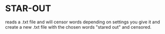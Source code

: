 # STAR-OUT
reads a .txt file and will censor words depending on settings you give it and create a new .txt file with the chosen words "stared out" and censored.
